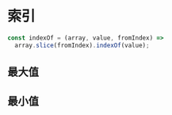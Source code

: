 # 索引

```js
const indexOf = (array, value, fromIndex) =>
  array.slice(fromIndex).indexOf(value);
```

## 最大值

## 最小值
